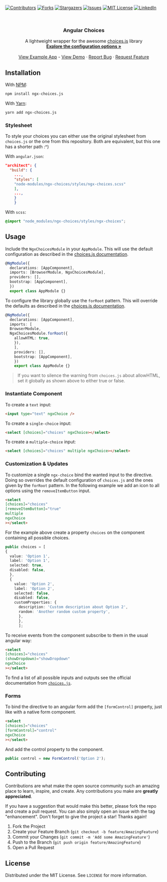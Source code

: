 [![Contributors][contributors-shield]][contributors-url]
[![Forks][forks-shield]][forks-url]
[![Stargazers][stars-shield]][stars-url]
[![Issues][issues-shield]][issues-url]
[![MIT License][license-shield]][license-url]
[![LinkedIn][linkedin-shield]][linkedin-url]

<br />
<div align="center">

<h3 align="center">Angular Choices</h3>

  <p align="center">
    A lightweight wrapper for the awesome <a href="https://github.com/Choices-js/Choices">choices.js</a> library
    <br />
    <a href="https://github.com/Choices-js/Choices#configuration-options"><strong>Explore the configuration options »</strong></a>
    <br />
    <br />
    <a href="https://github.com/jorgeparavicini/ngx-choices/tree/master/projects/ngx-app">View Example App</a>
    -
    <a href="https://choices-js.github.io/Choices/">View Demo</a>
    ·
    <a href="https://github.com/jorgeparavicini/ngx-choices/issues">Report Bug</a>
    ·
    <a href="https://github.com/jorgeparavicini/ngx-choices/issues">Request Feature</a>
    </p>
    </div>

## Installation

With [NPM](https://www.npmjs.com/package/ngx-choices):

```zsh
npm install ngx-choices.js
```

With [Yarn](https://yarnpkg.com/):

```zsh
yarn add ngx-choices.js
```

### Stylesheet

To style your choices you can either use the original stylesheet from `choices.js`
or the one from this repository. Both are equivalent, but this one has a shorter path :^)

With `angular.json`:

```json
"architect": {
  "build": {
    ...,
    "styles": [
    "node-modules/ngx-choices/styles/ngx-choices.scss"
    ],
    ...,
    }
    }
```

With `scss`:

```scss
@import "node_modules/ngx-choices/styles/ngx-choices";
```

<!-- USAGE EXAMPLES -->

## Usage

Include the `NgxChoicesModule` in your `AppModule`. This will use the default configuration as described
in the [choices.js documentation](https://github.com/Choices-js/Choices#configuration-options).

```ts
@NgModule({
  declarations: [AppComponent],
  imports: [BrowserModule, NgxChoicesModule],
  providers: [],
  bootstrap: [AppComponent],
  })
  export class AppModule {}
```

To configure the library globally use the `forRoot` pattern.
This will override the defaults as described in the [choices.js documentation](https://github.com/Choices-js/Choices#configuration-options).

```ts
@NgModule({
  declarations: [AppComponent],
  imports: [
  BrowserModule,
  NgxChoicesModule.forRoot({
    allowHTML: true,
    }),
    ],
    providers: [],
    bootstrap: [AppComponent],
    })
    export class AppModule {}
```

> If you want to silence the warning from `choices.js` about allowHTML, set it globally as shown above to either true or false.

### Instantiate Component

To create a `text` input:

```html
<input type="text" ngxChoice />
```

To create a `single-choice` input:

```html
<select [choices]="choices" ngxChoice></select>
```

To create a `multiple-choice` input:

```html
<select [choices]="choices" multiple ngxChoice></select>
```

### Customization & Updates


To customize a single `ngx-choice` bind the wanted input to the directive.
Doing so overrides the default configuration of `choices.js` and the ones given by the `forRoot` pattern. In the following example we add an icon to all options using the `removeItemButton` input.

```html
<select
[choices]="choices"
[removeItemButton]="true"
multiple
ngxChoice
></select>

```

For the example above create a property `choices` on the component containing all possible choices.

```ts
public choices = [
{
  value: 'Option 1',
  label: 'Option 1',
  selected: true,
  disabled: false,
  },
  {
    value: 'Option 2',
    label: 'Option 2',
    selected: false,
    disabled: false,
    customProperties: {
      description: 'Custom description about Option 2',
      random: 'Another random custom property',
      },
      },
      ];
```

To receive events from the component subscribe to them in the usual angular way:

```html
<select
[choices]="choices"
(showDropdown)="showDropdown"
ngxChoice
></select>
```

To find a list of all possible inputs and outputs see the official documentation from [`choices.js`](https://github.com/Choices-js/Choices#configuration-options).

### Forms

To bind the directive to an angular form add the `[formControl]` property, just like with a native form component.

```html
<select
[choices]="choices"
[formControl]="control"
ngxChoice
></select>
```

And add the control property to the component.

```ts
public control = new FormControl('Option 2');
```

<!-- CONTRIBUTING -->

## Contributing

Contributions are what make the open source community such an amazing place to learn, inspire, and create. Any contributions you make are **greatly appreciated**.

If you have a suggestion that would make this better, please fork the repo and create a pull request. You can also simply open an issue with the tag "enhancement".
Don't forget to give the project a star! Thanks again!

1. Fork the Project
2. Create your Feature Branch (`git checkout -b feature/AmazingFeature`)
3. Commit your Changes (`git commit -m 'Add some AmazingFeature'`)
4. Push to the Branch (`git push origin feature/AmazingFeature`)
5. Open a Pull Request

<!-- LICENSE -->

## License

Distributed under the MIT License. See `LICENSE` for more information.

<!-- MARKDOWN LINKS & IMAGES -->
<!-- https://www.markdownguide.org/basic-syntax/#reference-style-links -->

[contributors-shield]: https://img.shields.io/github/contributors/jorgeparavicini/ngx-choices.svg
[contributors-url]: https://github.com/jorgeparavicini/ngx-choices/graphs/contributors
[forks-shield]: https://img.shields.io/github/forks/jorgeparavicini/ngx-choices.svg
[forks-url]: https://github.com/jorgeparavicini/ngx-choices/network/members
[stars-shield]: https://img.shields.io/github/stars/jorgeparavicini/ngx-choices.svg
[stars-url]: https://github.com/jorgeparavicini/ngx-choices/stargazers
[issues-shield]: https://img.shields.io/github/license/jorgeparavicini/ngx-choices
[issues-url]: https://github.com/jorgeparavicini/ngx-choices/issues
[license-shield]: https://img.shields.io/github/license/jorgeparavicini/ngx-choices
[license-url]: https://github.com/jorgeparavicini/ngx-choices/blob/master/LICENSE
[linkedin-shield]: https://img.shields.io/badge/-LinkedIn-black.svg?logo=linkedin&colorB=555
[linkedin-url]: https://linkedin.com/in/jorge-paravicini-135773133/
